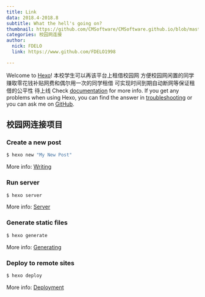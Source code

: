 ```yaml
---
title: Link
data: 2018.4-2018.8
subtitle: What the hell's going on?
thumbnail: https://github.com/CMSoftware/CMSoftware.github.io/blob/master/images/7.png?raw=true
categories: 校园网连接
author: 
  nick: FDELO
  link: https://www.github.com/FDELO1998

---
```


Welcome to [Hexo](https://hexo.io/)! 
本校学生可以再该平台上租借校园网 
方便校园网闲置的同学赚取零花钱补贴网费和偶尔用一次的同学租借
可实现时间到期自动断网等保证租借的公平性
待上线 Check [documentation](https://hexo.io/docs/) for more info. If you get any problems when using Hexo, you can find the answer in [troubleshooting](https://hexo.io/docs/troubleshooting.html) or you can ask me on [GitHub](https://github.com/hexojs/hexo/issues).

## 校园网连接项目

### Create a new post

``` bash
$ hexo new "My New Post"
```

More info: [Writing](https://hexo.io/docs/writing.html)

### Run server

``` bash
$ hexo server
```

More info: [Server](https://hexo.io/docs/server.html)

### Generate static files

``` bash
$ hexo generate
```

More info: [Generating](https://hexo.io/docs/generating.html)

### Deploy to remote sites

``` bash
$ hexo deploy
```

More info: [Deployment](https://hexo.io/docs/deployment.html)
